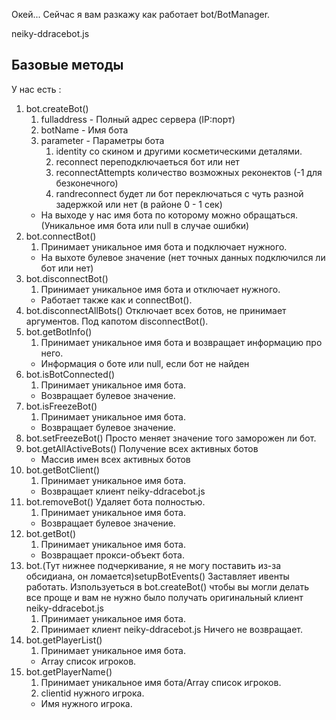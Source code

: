 Окей...
Сейчас я вам разкажу как работает bot/BotManager.

neiky-ddracebot.js
## Базовые методы
У нас есть :
1. bot.createBot()
	1. fulladdress - Полный адрес сервера (IP:порт)
	2. botName - Имя бота
	3. parameter - Параметры бота
	    1. identity со скином и другими косметическими деталями.
	    2. reconnect переподключаеться бот или нет
	    3. reconnectAttempts количество возможных реконектов (-1 для безконечного)
	    4. randreconnect будет ли бот переключаться с чуть разной задержкой или нет (в районе 0 - 1 сек)
	- На выходе у нас имя бота по которому можно обращаться. (Уникальное имя бота или null в случае ошибки)
2. bot.connectBot()
    1. Принимает уникальное имя бота и подключает нужного.
    - На выхоте булевое значение (нет точных данных подключился ли бот или нет)
3. bot.disconnectBot()
    1. Принимает уникальное имя бота и отключает нужного.
    - Работает также как и connectBot().
4. bot.disconnectAllBots()
    Отключает всех ботов, не принимает аргументов.
    Под капотом disconnectBot().
5. bot.getBotInfo()
    1. Принимает уникальное имя бота и возвращает информацию про него.
    - Информация о боте или null, если бот не найден
6. bot.isBotConnected()
    1. Принимает уникальное имя бота.
    - Возвращает булевое значение.
7. bot.isFreezeBot()
    1. Принимает уникальное имя бота.
    - Возвращает булевое значение.
8. bot.setFreezeBot()
    Просто меняет значение того заморожен ли бот.
9. bot.getAllActiveBots()
	Получение всех активных ботов
	- Массив имен всех активных ботов
10. bot.getBotClient()
    1. Принимает уникальное имя бота.
    - Возвращает клиент neiky-ddracebot.js
11. bot.removeBot()
	Удаляет бота полностью.
    1. Принимает уникальное имя бота.
    - Возвращает булевое значение.
12. bot.getBot()
    1. Принимает уникальное имя бота.
    - Возвращает прокси-объект бота.
13. bot.(Тут нижнее подчеркивание, я не могу поставить из-за обсидиана, он ломается)setupBotEvents()
    Заставляет ивенты работать. Изпользуеться в bot.createBot() чтобы вы могли делать все проще и вам не нужно было получать оригинальный клиент neiky-ddracebot.js
    1. Принимает уникальное имя бота.
    2. Принимает клиент neiky-ddracebot.js
    Ничего не возвращает.
14. bot.getPlayerList()
    1. Принимает уникальное имя бота.
    - Array список игроков.
15. bot.getPlayerName()
    1. Принимает уникальное имя бота/Array список игроков.
    2. clientid нужного игрока.
    - Имя нужного игрока.